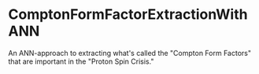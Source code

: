 # ComptonFormFactorExtractionWithANN
An ANN-approach to extracting what's called the "Compton Form Factors" that are important in the "Proton Spin Crisis."
